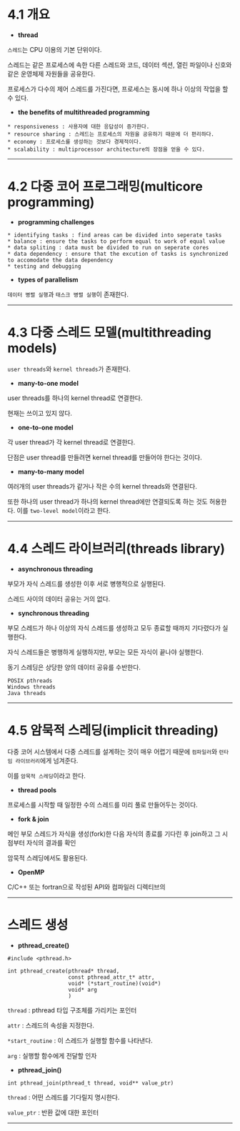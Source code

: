 # 4.1 개요

* **thread**

`스레드`는 CPU 이용의 기본 단위이다.

스레드는 같은 프로세스에 속한 다른 스레드와 코드, 데이터 섹션, 열린 파일이나 신호와 같은 운영체제 자원들을 공유한다.

프로세스가 다수의 제어 스레드를 가진다면, 프로세스는 동시에 하나 이상의 작업을 할 수 있다.

* **the benefits of multithreaded programming**

```
* responsiveness : 사용자에 대한 응답성이 증가한다.
* resource sharing : 스레드는 프로세스의 자원을 공유하기 때문에 더 편리하다.
* economy : 프로세스를 생성하는 것보다 경제적이다.
* scalability : multiprocessor architecture의 장점을 얻을 수 있다.
```

* * *

# 4.2 다중 코어 프로그래밍(multicore programming)

* **programming challenges**

```
* identifying tasks : find areas can be divided into seperate tasks
* balance : ensure the tasks to perform equal to work of equal value
* data spliting : data must be divided to run on seperate cores
* data dependency : ensure that the excution of tasks is synchronized to accomodate the data dependency
* testing and debugging
```

* **types of parallelism**

`데이터 병렬 실행`과 `태스크 병렬 실행`이 존재한다.

* * *

# 4.3 다중 스레드 모델(multithreading models)

`user threads`와 `kernel threads`가 존재한다.

* **many-to-one model**

user threads를 하나의 kernel thread로 연결한다.

현재는 쓰이고 있지 않다.

* **one-to-one model**

각 user thread가 각 kernel thread로 연결한다.

단점은 user thread를 만들려면 kernel thread를 만들어야 한다는 것이다.

* **many-to-many model**

여러개의 user threads가 같거나 작은 수의 kernel threads와 연결된다.

또한 하나의 user thread가 하나의 kernel thread에만 연결되도록 하는 것도 허용한다. 이를 `two-level model`이라고 한다.

* * *

# 4.4 스레드 라이브러리(threads library)

* **asynchronous threading**

부모가 자식 스레드를 생성한 이후 서로 병행적으로 실행된다.

스레드 사이의 데이터 공유는 거의 없다.

* **synchronous threading**

부모 스레드가 하나 이상의 자식 스레드를 생성하고 모두 종료할 때까지 기다렸다가 실행한다.

자식 스레드들은 병행하게 실행하지만, 부모는 모든 자식이 끝나야 실행한다.

동기 스레딩은 상당한 양의 데이터 공유를 수반한다.

```
POSIX pthreads
Windows threads
Java threads
```

* * *

# 4.5 암묵적 스레딩(implicit threading)

다중 코어 시스템에서 다중 스레드를 설계하는 것이 매우 어렵기 때문에 `컴파일러`와 `런타임 라이브러리`에게 넘겨준다.

이를 `암묵적 스레딩`이라고 한다.

* **thread pools**

프로세스를 시작할 때 일정한 수의 스레드를 미리 풀로 만들어두는 것이다.

* **fork & join**

메인 부모 스레드가 자식을 생성(fork)한 다음 자식의 종료를 기다린 후 join하고 그 시점부터 자식의 결과를 확인

암묵적 스레딩에서도 활용된다.

* **OpenMP**

C/C++ 또는 fortran으로 작성된 API와 컴파일러 디렉티브의 

* * *

# 스레드 생성

* **pthread_create()**

```
#include <pthread.h>

int pthread_create(pthread* thread, 
                   const pthread_attr_t* attr,
                   void* (*start_routine)(void*)
                   void* arg
                   )
```

`thread` : pthread 타입 구조체를 가리키는 포인터

`attr` : 스레드의 속성을 지정한다.

`*start_routine` : 이 스레드가 실행할 함수를 나타낸다.

`arg` : 실행할 함수에게 전달할 인자

* **pthread_join()**

```
int pthread_join(pthread_t thread, void** value_ptr)
```

`thread` : 어떤 스레드를 기다릴지 명시한다.

`value_ptr` : 반환 값에 대한 포인터
* * *

